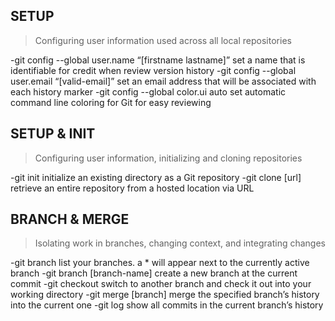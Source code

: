 
## SETUP
>Configuring user information used across all local repositories

-git config --global user.name “[firstname lastname]”
set a name that is identifiable for credit when review version history
-git config --global user.email “[valid-email]”
set an email address that will be associated with each history marker
-git config --global color.ui auto
set automatic command line coloring for Git for easy reviewing

## SETUP & INIT
>Configuring user information, initializing and cloning repositories

-git init
initialize an existing directory as a Git repository
-git clone [url]
retrieve an entire repository from a hosted location via URL

## BRANCH & MERGE
>Isolating work in branches, changing context, and integrating changes

-git branch
list your branches. a * will appear next to the currently active branch
-git branch [branch-name]
create a new branch at the current commit
-git checkout
switch to another branch and check it out into your working directory
-git merge [branch]
merge the specified branch’s history into the current one
-git log
show all commits in the current branch’s history